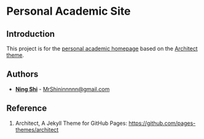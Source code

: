 # Personal Academic Site
## Introduction
This project is for the [personal academic homepage](https://mrshininnnnn.github.io/) based on the [Architect theme](https://github.com/pages-themes/architect).

## Authors
* **[Ning Shi](https://mrshininnnnn.github.io/)** - MrShininnnnn@gmail.com 

## Reference
1. Architect, A Jekyll Theme for GitHub Pages: https://github.com/pages-themes/architect